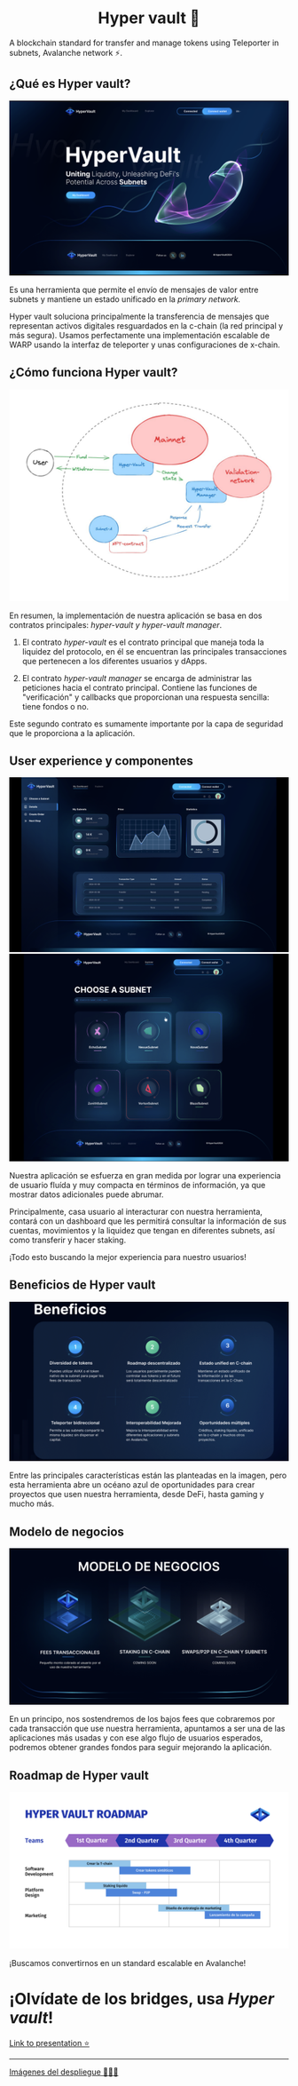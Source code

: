 <h1 align="center">Hyper vault 💸</h1>
<div><p>A blockchain standard for transfer and manage tokens using Teleporter in subnets, Avalanche network ⚡️.</p></div>
<div>
<h2>¿Qué es Hyper vault?</h2>
<img src="/public/portada.png" />
<p>Es una herramienta que permite el envío de mensajes de valor entre subnets y mantiene un estado unificado en la <i>primary network.</i></p>
<p>Hyper vault soluciona principalmente la transferencia de mensajes que representan activos digitales resguardados en la c-chain (la red principal y más segura). Usamos perfectamente una implementación escalable de WARP usando la interfaz de teleporter y unas configuraciones de x-chain.</p>
<h2>¿Cómo funciona Hyper vault?</h2>
<img src="/public/workflow.jpg" />
<p>En resumen, la implementación de nuestra aplicación se basa en dos contratos principales: <i>hyper-vault y hyper-vault manager</i>.

1. El contrato <i>hyper-vault</i> es el contrato principal que maneja toda la liquidez del protocolo, en él se encuentran las principales transacciones que pertenecen a los diferentes usuarios y dApps.

2. El contrato <i>hyper-vault manager</i> se encarga de administrar las peticiones hacia el contrato principal. Contiene las funciones de "verificación" y callbacks que proporcionan una respuesta sencilla: tiene fondos o no. 

Este segundo contrato es sumamente importante por la capa de seguridad que le proporciona a la aplicación.</p>
<h2>User experience y componentes</h2>
<img src="/public/dashboard.png" />
<img src="/public/choose-subnet.png" />
<p>Nuestra aplicación se esfuerza en gran medida por lograr una experiencia de usuario fluída y muy compacta en términos de información, ya que mostrar datos adicionales puede abrumar. 

Principalmente, casa usuario al interacturar con nuestra herramienta, contará con un dashboard que les permitirá consultar la información de sus cuentas, movimientos y la liquidez que tengan en diferentes subnets, así como transferir y hacer staking.

¡Todo esto buscando la mejor experiencia para nuestro usuarios!</p>
<h2>Beneficios de Hyper vault</h2>
<img src="/public/Benefits.png">
<p>Entre las principales características están las planteadas en la imagen, pero esta herramienta abre un océano azul de oportunidades para crear proyectos que usen nuestra herramienta, desde DeFi, hasta gaming y mucho más.</p>
<h2>Modelo de negocios</h2>
<img src="/public/money-model.png">
<p>En un principo, nos sostendremos de los bajos fees que cobraremos por cada transacción que use nuestra herramienta, apuntamos a ser una de las aplicaciones más usadas y con ese algo flujo de usuarios esperados, podremos obtener grandes fondos para seguir mejorando la aplicación.</p>
<h2>Roadmap de Hyper vault</h2>
<img src="/public/roadmap.png">
<p>¡Buscamos convertirnos en un standard escalable en Avalanche! </p>
</div>
<h1>¡Olvídate de los bridges, usa <i>Hyper vault</i>!</h1>
<a href="https://www.canva.com/design/DAF_FmTDrEM/FoFrzc6Vk0rX13-TkKWvFw/view?utm_content=DAF_FmTDrEM&utm_campaign=designshare&utm_medium=link&utm_source=editor">Link to presentation ⭐️</a><hr>
<a href="https://drive.google.com/drive/folders/1iuveos9JZCf7rErVT2JFX5e_GCWqE7qp?usp=sharing">Imágenes del despliegue 🧑🏻‍💻</a>
